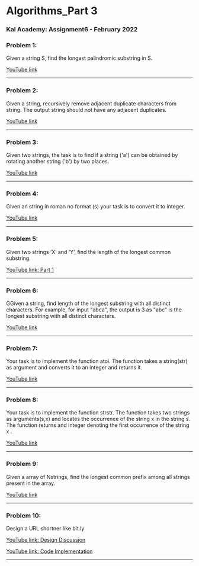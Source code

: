 # Algorithms_Part 3

### Kal Academy: Assignment6 - February 2022 

### Problem 1: 
Given a string S, find the longest palindromic substring in S.

[YouTube link](https://youtu.be/kkU3SngoOxM) 

---

### Problem 2: 
Given a string, recursively remove adjacent duplicate characters from string. The output string should not have any adjacent duplicates.

[YouTube link](https://youtu.be/b-17og48PZ0) 

---

### Problem 3: 
Given two strings, the task is to find if a string ('a') can be obtained by rotating another string ('b') by two places.

[YouTube link](https://youtu.be/g_7iL5ihoJY) 

---

### Problem 4: 
Given an string in roman no format (s)  your task is to convert it to integer.

[YouTube link](https://youtu.be/IhzkpIRSSWc) 

---

### Problem 5: 
Given two strings ‘X’ and ‘Y’, find the length of the longest common substring.

[YouTube link: Part 1](https://youtu.be/NiaT5Va5PRA) 

---

### Problem 6: 
GGiven a string, find length of the longest substring with all distinct characters.  For example, for input "abca", the output is 3 as "abc" is the longest substring with all distinct characters.

[YouTube link](https://youtu.be/FQdrvxueum0) 

---

### Problem 7: 
Your task  is to implement the function atoi. The function takes a string(str) as argument and converts it to an integer and returns it.

[YouTube link](https://youtu.be/D8fhdRWd3nM) 

---

### Problem 8: 
Your task  is to implement the function strstr. The function takes two strings as arguments(s,x) and  locates the occurrence of the string x in the string s. The function returns and integer denoting  the first occurrence of the string x .

[YouTube link](https://youtu.be/n7sEc5PiJC0) 

---

### Problem 9: 
Given a array of Nstrings, find the longest common prefix among all strings present in the array.

[YouTube link](https://youtu.be/OwGNRvGLS24) 

---

### Problem 10: 
Design a URL shortner like bit.ly

[YouTube link: Design Discussion](https://youtu.be/Yj02ixDXgAQ) 

[YouTube link: Code Implementation](https://youtu.be/sCuJ590aUWU) 

---

